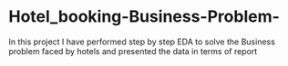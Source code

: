 # Hotel_booking-Business-Problem-
In this project I have performed step by step EDA to solve the Business problem faced by hotels and presented the data in terms of report

